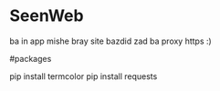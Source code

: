 # SeenWeb
ba in app mishe bray site bazdid zad ba proxy https :)

#packages

pip install termcolor 
pip install requests
